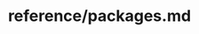 ---
title: reference/packages.md
showAuthorInfo: false
redirect_path: https://kotlinlang.org/docs/packages.html
---